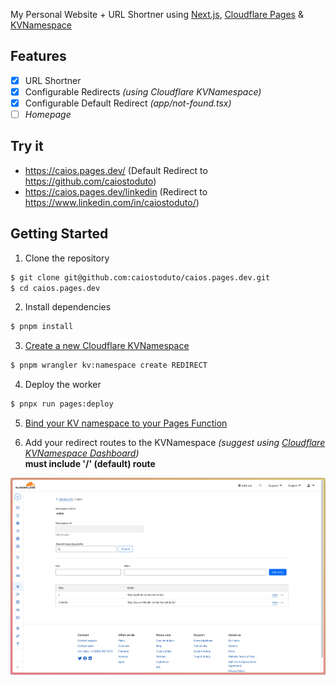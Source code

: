 My Personal Website + URL Shortner using [Next.js](https://nextjs.org/), [Cloudflare Pages](https://pages.cloudflare.com/) & [KVNamespace](https://developers.cloudflare.com/kv/learning/kv-namespaces/)

## Features

- [x] URL Shortner
- [x] Configurable Redirects *(using Cloudflare KVNamespace)*
- [x] Configurable Default Redirect *(app/not-found.tsx)*
- [ ] *Homepage*

## Try it

- https://caios.pages.dev/ (Default Redirect to https://github.com/caiostoduto)
- https://caios.pages.dev/linkedin (Redirect to https://www.linkedin.com/in/caiostoduto/)

## Getting Started

1. Clone the repository
```bash
$ git clone git@github.com:caiostoduto/caios.pages.dev.git
$ cd caios.pages.dev
```

2. Install dependencies
```bash
$ pnpm install
```

3. [Create a new Cloudflare KVNamespace](https://developers.cloudflare.com/kv/get-started/#3-create-a-kv-namespace)
```bash
$ pnpm wrangler kv:namespace create REDIRECT
```

4. Deploy the worker
```bash
$ pnpx run pages:deploy
```

5. [Bind your KV namespace to your Pages Function](https://developers.cloudflare.com/pages/functions/bindings/#kv-namespaces)

6. Add your redirect routes to the KVNamespace *(suggest using [Cloudflare KVNamespace Dashboard](https://dash.cloudflare.com/))*\
**must include '/' (default) route**

![Image from Cloudflare Pages Dashboard setting kv routes](https://github.com/caiostoduto/caios.pages.dev/blob/main/docs/images/kv.jpeg)
